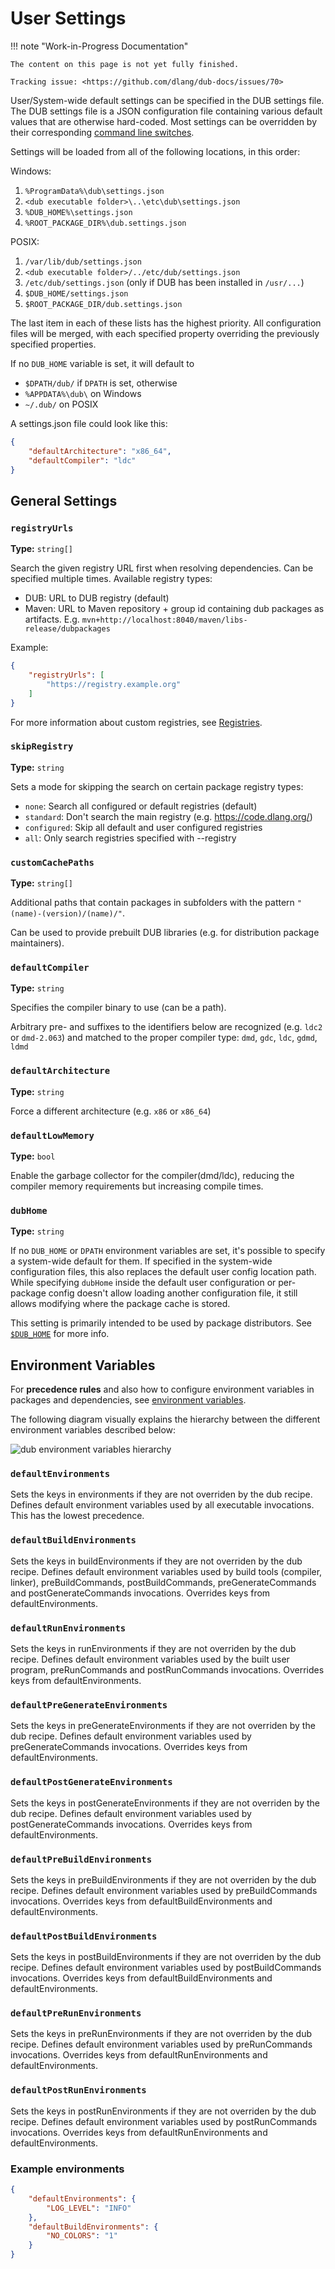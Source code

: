 # User Settings

!!! note "Work-in-Progress Documentation"

    The content on this page is not yet fully finished.

    Tracking issue: <https://github.com/dlang/dub-docs/issues/70>

User/System-wide default settings can be specified in the DUB settings file. The DUB settings file is a JSON configuration file containing various default values that are otherwise hard-coded. Most settings can be overridden by their corresponding [command line switches](../cli-reference/dub.md).

Settings will be loaded from all of the following locations, in this order:

Windows:

1. `%ProgramData%\dub\settings.json`
2. `<dub executable folder>\..\etc\dub\settings.json`
3. `%DUB_HOME%\settings.json`
4. `%ROOT_PACKAGE_DIR%\dub.settings.json`

POSIX:

1. `/var/lib/dub/settings.json`
3. `<dub executable folder>/../etc/dub/settings.json`
2. `/etc/dub/settings.json` (only if DUB has been installed in `/usr/...`)
4. `$DUB_HOME/settings.json`
5. `$ROOT_PACKAGE_DIR/dub.settings.json`

The last item in each of these lists has the highest priority. All configuration files will be merged, with each specified property overriding the previously specified properties.

If no `DUB_HOME` variable is set, it will default to

- `$DPATH/dub/` if `DPATH` is set, otherwise
- `%APPDATA%\dub\` on Windows
- `~/.dub/` on POSIX

A settings.json file could look like this:

```json title="settings.json"
{
    "defaultArchitecture": "x86_64",
    "defaultCompiler": "ldc"
}
```

## General Settings

### `registryUrls`

**Type:** `string[]`

Search the given registry URL first when resolving dependencies. Can be specified multiple times. Available registry types:

- DUB: URL to DUB registry (default)
- Maven: URL to Maven repository + group id containing dub packages as artifacts. E.g. `mvn+http://localhost:8040/maven/libs-release/dubpackages`

Example:

```json title="settings.json"
{
    "registryUrls": [
        "https://registry.example.org"
    ]
}
```

For more information about custom registries, see [Registries](./registries.md).

### `skipRegistry`

**Type:** `string`

Sets a mode for skipping the search on certain package registry types:

- `none`: Search all configured or default registries (default)
- `standard`: Don't search the main registry (e.g. https://code.dlang.org/)
- `configured`: Skip all default and user configured registries
- `all`: Only search registries specified with --registry

### `customCachePaths`

**Type:** `string[]`

Additional paths that contain packages in subfolders with the pattern `"(name)-(version)/(name)/"`.

Can be used to provide prebuilt DUB libraries (e.g. for distribution package maintainers).

### `defaultCompiler`

**Type:** `string`

Specifies the compiler binary to use (can be a path).

Arbitrary pre- and suffixes to the identifiers below are recognized (e.g. `ldc2` or `dmd-2.063`) and matched to the proper compiler type: `dmd`, `gdc`, `ldc`, `gdmd`, `ldmd`

### `defaultArchitecture`

**Type:** `string`

Force a different architecture (e.g. `x86` or `x86_64`)

### `defaultLowMemory`

**Type:** `bool`

Enable the garbage collector for the compiler(dmd/ldc), reducing the compiler memory requirements but increasing compile times.

### `dubHome`

**Type:** `string`

If no `DUB_HOME` or `DPATH` environment variables are set, it's possible to specify a system-wide default for them. If specified in the system-wide configuration files, this also replaces the default user config location path. While specifying `dubHome` inside the default user configuration or per-package config doesn't allow loading another configuration file, it still allows modifying where the package cache is stored.

This setting is primarily intended to be used by package distributors. See [`$DUB_HOME`](./dub_home.md) for more info.

## Environment Variables

For **precedence rules** and also how to configure environment variables in packages and dependencies, see [environment variables](../dub-reference/environment_variables.md#user-specified-environment-variables).

The following diagram visually explains the hierarchy between the different environment variables described below:

![dub environment variables hierarchy](../images/environment-variable-hierarchy.png)

### `defaultEnvironments`

Sets the keys in environments if they are not overriden by the dub recipe. Defines default environment variables used by all executable invocations. This has the lowest precedence.

### `defaultBuildEnvironments`

Sets the keys in buildEnvironments if they are not overriden by the dub recipe. Defines default environment variables used by build tools (compiler, linker), preBuildCommands, postBuildCommands, preGenerateCommands and postGenerateCommands invocations. Overrides keys from defaultEnvironments.

### `defaultRunEnvironments`

Sets the keys in runEnvironments if they are not overriden by the dub recipe. Defines default environment variables used by the built user program, preRunCommands and postRunCommands invocations. Overrides keys from defaultEnvironments.

### `defaultPreGenerateEnvironments`

Sets the keys in preGenerateEnvironments if they are not overriden by the dub recipe. Defines default environment variables used by preGenerateCommands invocations. Overrides keys from defaultEnvironments.

### `defaultPostGenerateEnvironments`

Sets the keys in postGenerateEnvironments if they are not overriden by the dub recipe. Defines default environment variables used by postGenerateCommands invocations. Overrides keys from defaultEnvironments.

### `defaultPreBuildEnvironments`

Sets the keys in preBuildEnvironments if they are not overriden by the dub recipe. Defines default environment variables used by preBuildCommands invocations. Overrides keys from defaultBuildEnvironments and defaultEnvironments.

### `defaultPostBuildEnvironments`

Sets the keys in postBuildEnvironments if they are not overriden by the dub recipe. Defines default environment variables used by postBuildCommands invocations. Overrides keys from defaultBuildEnvironments and defaultEnvironments.

### `defaultPreRunEnvironments`

Sets the keys in preRunEnvironments if they are not overriden by the dub recipe. Defines default environment variables used by preRunCommands invocations. Overrides keys from defaultRunEnvironments and defaultEnvironments.

### `defaultPostRunEnvironments`

Sets the keys in postRunEnvironments if they are not overriden by the dub recipe. Defines default environment variables used by postRunCommands invocations. Overrides keys from defaultRunEnvironments and defaultEnvironments.

### Example environments

```json title="settings.json"
{
    "defaultEnvironments": {
        "LOG_LEVEL": "INFO"
    },
    "defaultBuildEnvironments": {
        "NO_COLORS": "1"
    }
}
```
